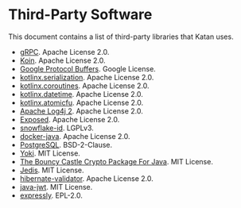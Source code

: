 # Third-Party Software
This document contains a list of third-party libraries that Katan uses.

* [gRPC](https://grpc.io). Apache License 2.0.
* [Koin](https://github.com/InsertKoinIO/koin). Apache License 2.0.
* [Google Protocol Buffers](https://github.com/protocolbuffers/protobuf). Google License.
* [kotlinx.serialization](https://github.com/Kotlin/kotlinx.serialization). Apache License 2.0.
* [kotlinx.coroutines](https://github.com/Kotlin/kotlinx.coroutines). Apache License 2.0.
* [kotlinx.datetime](https://github.com/Kotlin/kotlinx-datetime). Apache License 2.0.
* [kotlinx.atomicfu](https://github.com/Kotlin/kotlinx-atomicfu). Apache License 2.0.
* [Apache Log4j 2](https://logging.apache.org/log4j/2.x/). Apache License 2.0.
* [Exposed](https://github.com/JetBrains/Exposed/). Apache License 2.0.
* [snowflake-id](https://github.com/phxql/snowflake-id). LGPLv3.
* [docker-java](https://github.com/docker-java/docker-java). Apache License 2.0.
* [PostgreSQL](https://jdbc.postgresql.org/). BSD-2-Clause.
* [Yoki](https://github.com/DevNatan/yoki). MIT License.
* [The Bouncy Castle Crypto Package For Java](https://github.com/bcgit/bc-java). MIT License.
* [Jedis](https://github.com/redis/jedis). MIT License.
* [hibernate-validator](https://github.com/hibernate/hibernate-validator). Apache License 2.0.
* [java-jwt](https://github.com/auth0/java-jwt). MIT License.
* [expressly](https://mvnrepository.com/artifact/org.glassfish.expressly/expressly). EPL-2.0.